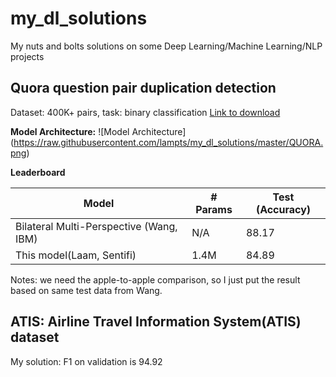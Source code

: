 # my_dl_solutions
My nuts and bolts solutions on some Deep Learning/Machine Learning/NLP projects

## Quora question pair duplication detection
Dataset: 400K+ pairs, task: binary classification [Link to download](https://drive.google.com/file/d/0B0PlTAo--BnaQWlsZl9FZ3l1c28/view?usp=sharing)

**Model Architecture:**
![Model Architecture] (https://raw.githubusercontent.com/lampts/my_dl_solutions/master/QUORA.png)


**Leaderboard**

|Model | # Params | Test (Accuracy)|
|------|----------|----------------|
| Bilateral Multi-Perspective (Wang, IBM)|N/A|88.17|
|This model(Laam, Sentifi)|1.4M|84.89|

Notes: we need the apple-to-apple comparison, so I just put the result based on same test data from Wang.


## ATIS:  Airline Travel Information System(ATIS) dataset

My solution: F1 on validation is 94.92
